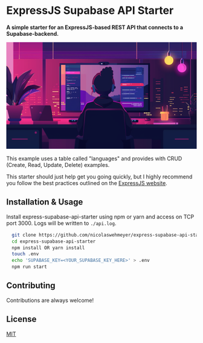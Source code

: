 
# ExpressJS Supabase API Starter

**A simple starter for an ExpressJS-based REST API that connects to a Supabase-backend.**

![ExpressJS Supabase API Starter Header Image](image.png)


This example uses a table called "languages" and provides with CRUD (Create, Read, Update, Delete) examples.

This starter should just help get you going quickly, but I highly recommend you follow the best practices outlined on the [ExpressJS website](https://expressjs.com).
## Installation & Usage

Install express-supabase-api-starter using npm or yarn and access on TCP port 3000. Logs will be written to ```./api.log```.

```bash
  git clone https://github.com/nicolaswehmeyer/express-supabase-api-starter
  cd express-supabase-api-starter
  npm install OR yarn install
  touch .env
  echo 'SUPABASE_KEY=<YOUR_SUPABASE_KEY_HERE>' > .env
  npm run start
```
    
## Contributing

Contributions are always welcome!


## License

[MIT](https://choosealicense.com/licenses/mit/)


